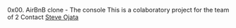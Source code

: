 0x00. AirBnB clone - The console
This is a colaboratory project for the team of 2
Contact [Steve Ojata](https://github.com/Stevetech1)
